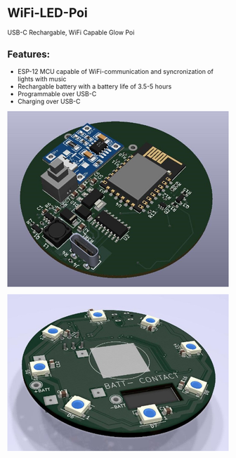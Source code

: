 # WiFi-LED-Poi
USB-C Rechargable, WiFi Capable Glow Poi

<h2> Features:</h2>
<ul>
<li>ESP-12 MCU capable of WiFi-communication and syncronization of lights with music</li>
<li>Rechargable battery with a battery life of 3.5-5 hours</li>
<li>Programmable over USB-C</li>
<li>Charging over USB-C</li>
</ul>

![BOTTOM](images/poi_PCB_bottom.jpg)

![TOP](images/poi_PCB_top.jpg)